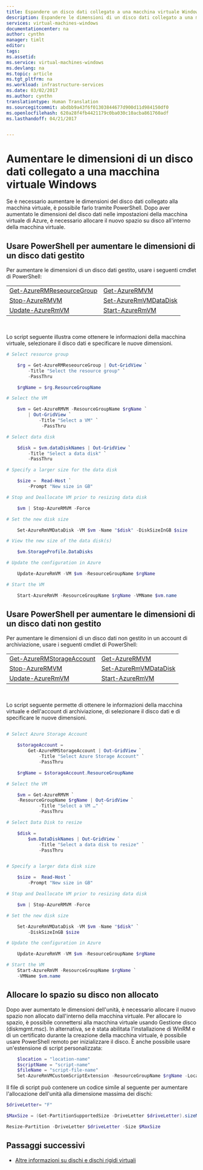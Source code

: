 ```yaml
---
title: Espandere un disco dati collegato a una macchina virtuale Windows in Azure | Microsoft Docs
description: Espandere le dimensioni di un disco dati collegato a una macchina virtuale Windows con PowerShell.
services: virtual-machines-windows
documentationcenter: na
author: cynthn
manager: timlt
editor: 
tags: 
ms.assetid: 
ms.service: virtual-machines-windows
ms.devlang: na
ms.topic: article
ms.tgt_pltfrm: na
ms.workload: infrastructure-services
ms.date: 03/02/2017
ms.author: cynthn
translationtype: Human Translation
ms.sourcegitcommit: abdbb9a43f6f01303844677d900d11d984150df0
ms.openlocfilehash: 620a28f4fb4421179c0ba030c10acba861760adf
ms.lasthandoff: 04/21/2017


---
```


# <a name="increase-the-size-of-a-data-disk-attached-to-a-windows-vm"></a>Aumentare le dimensioni di un disco dati collegato a una macchina virtuale Windows

Se è necessario aumentare le dimensioni del disco dati collegato alla macchina virtuale, è possibile farlo tramite PowerShell. Dopo aver aumentato le dimensioni del disco dati nelle impostazioni della macchina virtuale di Azure, è necessario allocare il nuovo spazio su disco all'interno della macchina virtuale.


## <a name="use-powershell-to-increase-the-size-of-a-managed-data-disk"></a>Usare PowerShell per aumentare le dimensioni di un disco dati gestito

Per aumentare le dimensioni di un disco dati gestito, usare i seguenti cmdlet di PowerShell:

|                                                                    |                                                            |
|--------------------------------------------------------------------|------------------------------------------------------------|
| [Get-AzureRMReseourceGroup](/powershell/module/azurerm.resources/get-azurermresourcegroup) | [Get-AzureRMVM](/powershell/module/azurerm.compute/get-azurermvm)                 |
| [Stop-AzureRMVM](/powershell/module/azurerm.compute/stop-azurermvm)                        | [Set-AzureRmVMDataDisk](/powershell/module/azurerm.compute/set-azurermvmdatadisk) |
| [Update-AzureRmVM](/powershell/module/azurerm.compute/update-azurermvm)                    | [Start-AzureRmVM](/powershell/module/azurerm.compute/start-azurermvm)             |
<br>

Lo script seguente illustra come ottenere le informazioni della macchina virtuale, selezionare il disco dati e specificare le nuove dimensioni.

```powershell
# Select resource group

    $rg = Get-AzureRMReseourceGroup | Out-GridView `
        -Title "Select the resource group" `
        -PassThru

    $rgName = $rg.ResourceGroupName

# Select the VM

    $vm = Get-AzureRMVM -ResourceGroupName $rgName `
        | Out-GridView `
            -Title "Select a VM" `
             -PassThru

# Select data disk

    $disk = $vm.dataDiskNames | Out-GridView `
        -Title "Select a data disk" `
        -PassThru

# Specify a larger size for the data disk

    $size =  Read-Host `
        -Prompt "New size in GB"

# Stop and Deallocate VM prior to resizing data disk

    $vm | Stop-AzureRMVM -Force

# Set the new disk size

    Set-AzureRmVMDataDisk -VM $vm -Name "$disk" -DiskSizeInGB $size

# View the new size of the data disk(s)

    $vm.StorageProfile.DataDisks

# Update the configuration in Azure

    Update-AzureRmVM -VM $vm -ResourceGroupName $rgName

# Start the VM

    Start-AzureRmVM -ResourceGroupName $rgName -VMName $vm.name

```

## <a name="use-powershell-to-increase-the-size-of-an-unmanaged-data-disk"></a>Usare PowerShell per aumentare le dimensioni di un disco dati non gestito

Per aumentare le dimensioni di un disco dati non gestito in un account di archiviazione, usare i seguenti cmdlet di PowerShell:

|                                                                    |                                                            |
|--------------------------------------------------------------------|------------------------------------------------------------|
| [Get-AzureRMStorageAccount](/powershell/module/azurerm.storage/get-azurermstorageaccount) | [Get-AzureRMVM](/powershell/module/azurerm.compute/get-azurermvm)                 |
| [Stop-AzureRMVM](/powershell/module/azurerm.compute/stop-azurermvm)                       | [Set-AzureRmVMDataDisk](/powershell/module/azurerm.compute/set-azurermvmdatadisk) |
| [Update-AzureRmVM](/powershell/module/azurerm.compute/update-azurermvm)                   | [Start-AzureRmVM](/powershell/module/azurerm.compute/start-azurermvm)             |

<br>

Lo script seguente permette di ottenere le informazioni della macchina virtuale e dell'account di archiviazione, di selezionare il disco dati e di specificare le nuove dimensioni.

```powershell

# Select Azure Storage Account

    $storageAccount =
        Get-AzureRMStorageAccount | Out-GridView `
            -Title "Select Azure Storage Account" `
            -PassThru

    $rgName = $storageAccount.ResourceGroupName

# Select the VM

    $vm = Get-AzureRMVM `
    -ResourceGroupName $rgName | Out-GridView `
            -Title "Select a VM …" `
            -PassThru

# Select Data Disk to resize

    $disk =
        $vm.DataDiskNames | Out-GridView `
            -Title "Select a data disk to resize" `
            -PassThru


# Specify a larger data disk size

    $size =  Read-Host `
        -Prompt "New size in GB"

# Stop and Deallocate VM prior to resizing data disk

    $vm | Stop-AzureRMVM -Force

# Set the new disk size

    Set-AzureRmVMDataDisk -VM $vm -Name "$disk" `
        -DiskSizeInGB $size

# Update the configuration in Azure

    Update-AzureRmVM -VM $vm -ResourceGroupName $rgName

# Start the VM
    Start-AzureRmVM -ResourceGroupName $rgName `
    -VMName $vm.name

```

## <a name="allocate-the-unallocated-disk-space"></a>Allocare lo spazio su disco non allocato

Dopo aver aumentato le dimensioni dell'unità, è necessario allocare il nuovo spazio non allocato dall'interno della macchina virtuale. Per allocare lo spazio, è possibile connettersi alla macchina virtuale usando Gestione disco (diskmgmt.msc). In alternativa, se è stata abilitata l'installazione di WinRM e di un certificato durante la creazione della macchina virtuale, è possibile usare PowerShell remoto per inizializzare il disco. È anche possibile usare un'estensione di script personalizzata:

```powershell
    $location = "location-name"
    $scriptName = "script-name"
    $fileName = "script-file-name"
    Set-AzureRmVMCustomScriptExtension -ResourceGroupName $rgName -Location $locName -VMName $vmName -Name $scriptName -TypeHandlerVersion "1.4" -StorageAccountName "mystore1" -StorageAccountKey "primary-key" -FileName $fileName -ContainerName "scripts"
```

Il file di script può contenere un codice simile al seguente per aumentare l'allocazione dell'unità alla dimensione massima dei dischi:

```powershell
$driveLetter= "F"

$MaxSize = (Get-PartitionSupportedSize -DriveLetter $driveLetter).sizeMax

Resize-Partition -DriveLetter $driveLetter -Size $MaxSize
```

## <a name="next-steps"></a>Passaggi successivi
- [Altre informazioni su dischi e dischi rigidi virtuali](../../storage/storage-about-disks-and-vhds-windows.md?toc=%2fazure%2fvirtual-machines%2fwindows%2ftoc.json)

